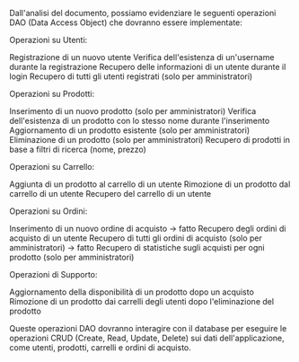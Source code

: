 Dall'analisi del documento, possiamo evidenziare le seguenti operazioni DAO (Data Access Object) che dovranno essere implementate:

Operazioni su Utenti:

Registrazione di un nuovo utente 
Verifica dell'esistenza di un'username durante la registrazione 
Recupero delle informazioni di un utente durante il login 
Recupero di tutti gli utenti registrati (solo per amministratori) 


Operazioni su Prodotti:

Inserimento di un nuovo prodotto (solo per amministratori) 
Verifica dell'esistenza di un prodotto con lo stesso nome durante l'inserimento
Aggiornamento di un prodotto esistente (solo per amministratori) 
Eliminazione di un prodotto (solo per amministratori) 
Recupero di prodotti in base a filtri di ricerca (nome, prezzo) 


Operazioni su Carrello:

Aggiunta di un prodotto al carrello di un utente
Rimozione di un prodotto dal carrello di un utente
Recupero del carrello di un utente


Operazioni su Ordini:

Inserimento di un nuovo ordine di acquisto -> fatto
Recupero degli ordini di acquisto di un utente
Recupero di tutti gli ordini di acquisto (solo per amministratori) -> fatto
Recupero di statistiche sugli acquisti per ogni prodotto (solo per amministratori)


Operazioni di Supporto:

Aggiornamento della disponibilità di un prodotto dopo un acquisto
Rimozione di un prodotto dai carrelli degli utenti dopo l'eliminazione del prodotto



Queste operazioni DAO dovranno interagire con il database per eseguire le operazioni CRUD (Create, Read, Update, Delete) sui dati dell'applicazione, come utenti, prodotti, carrelli e ordini di acquisto.
